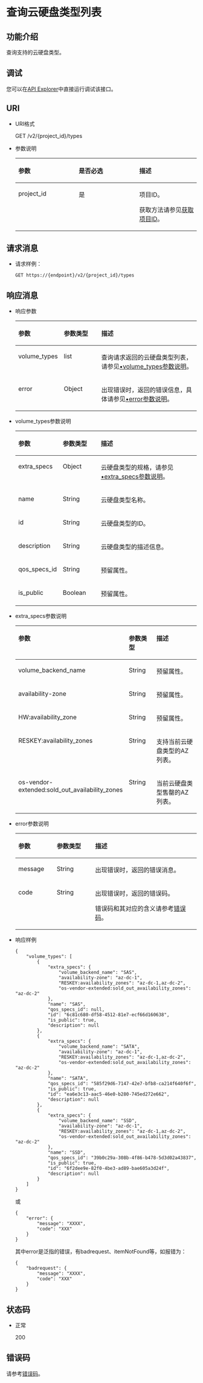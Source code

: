 # 查询云硬盘类型列表<a name="evs_04_2071"></a>

## 功能介绍<a name="section18389930"></a>

查询支持的云硬盘类型。

## 调试<a name="section153611143102711"></a>

您可以在[API Explorer](https://apiexplorer.developer.huaweicloud.com/apiexplorer/doc?product=EVS&api=CinderListVolumeTypes)中直接运行调试该接口。

## URI<a name="section31291646"></a>

-   URI格式

    GET /v2/\{project\_id\}/types

-   参数说明

    <a name="table57434139"></a>
    <table><thead align="left"><tr id="row461342"><th class="cellrowborder" valign="top" width="33.33333333333333%" id="mcps1.1.4.1.1"><p id="p37368736"><a name="p37368736"></a><a name="p37368736"></a>参数</p>
    </th>
    <th class="cellrowborder" valign="top" width="33.33333333333333%" id="mcps1.1.4.1.2"><p id="p6968762"><a name="p6968762"></a><a name="p6968762"></a>是否必选</p>
    </th>
    <th class="cellrowborder" valign="top" width="33.33333333333333%" id="mcps1.1.4.1.3"><p id="p27598869"><a name="p27598869"></a><a name="p27598869"></a>描述</p>
    </th>
    </tr>
    </thead>
    <tbody><tr id="row20915929"><td class="cellrowborder" valign="top" width="33.33333333333333%" headers="mcps1.1.4.1.1 "><p id="p16468652"><a name="p16468652"></a><a name="p16468652"></a>project_id</p>
    </td>
    <td class="cellrowborder" valign="top" width="33.33333333333333%" headers="mcps1.1.4.1.2 "><p id="p58892473"><a name="p58892473"></a><a name="p58892473"></a>是</p>
    </td>
    <td class="cellrowborder" valign="top" width="33.33333333333333%" headers="mcps1.1.4.1.3 "><p id="p5560998"><a name="p5560998"></a><a name="p5560998"></a>项目ID。</p>
    <p id="p55811451337"><a name="p55811451337"></a><a name="p55811451337"></a>获取方法请参见<a href="获取项目ID.md">获取项目ID</a>。</p>
    </td>
    </tr>
    </tbody>
    </table>


## 请求消息<a name="section13189358"></a>

-   请求样例：

    ```
    GET https://{endpoint}/v2/{project_id}/types
    ```


## 响应消息<a name="section51595365"></a>

-   响应参数

    <a name="table157189144113"></a>
    <table><thead align="left"><tr id="row37118915416"><th class="cellrowborder" valign="top" width="21.43%" id="mcps1.1.4.1.1"><p id="p671295419"><a name="p671295419"></a><a name="p671295419"></a>参数</p>
    </th>
    <th class="cellrowborder" valign="top" width="21.43%" id="mcps1.1.4.1.2"><p id="p47159114117"><a name="p47159114117"></a><a name="p47159114117"></a>参数类型</p>
    </th>
    <th class="cellrowborder" valign="top" width="57.14%" id="mcps1.1.4.1.3"><p id="p1671199174116"><a name="p1671199174116"></a><a name="p1671199174116"></a>描述</p>
    </th>
    </tr>
    </thead>
    <tbody><tr id="row177120964114"><td class="cellrowborder" valign="top" width="21.43%" headers="mcps1.1.4.1.1 "><p id="p14711298413"><a name="p14711298413"></a><a name="p14711298413"></a>volume_types</p>
    </td>
    <td class="cellrowborder" valign="top" width="21.43%" headers="mcps1.1.4.1.2 "><p id="p971892416"><a name="p971892416"></a><a name="p971892416"></a>list</p>
    </td>
    <td class="cellrowborder" valign="top" width="57.14%" headers="mcps1.1.4.1.3 "><p id="p157117910419"><a name="p157117910419"></a><a name="p157117910419"></a>查询请求返回的云硬盘类型列表，请参见<a href="#li61994451201537">•volume_types参数说明</a>。</p>
    </td>
    </tr>
    <tr id="row971797416"><td class="cellrowborder" valign="top" width="21.43%" headers="mcps1.1.4.1.1 "><p id="p129522216412"><a name="p129522216412"></a><a name="p129522216412"></a>error</p>
    </td>
    <td class="cellrowborder" valign="top" width="21.43%" headers="mcps1.1.4.1.2 "><p id="evs_04_2010_p1595262111415"><a name="evs_04_2010_p1595262111415"></a><a name="evs_04_2010_p1595262111415"></a>Object</p>
    </td>
    <td class="cellrowborder" valign="top" width="57.14%" headers="mcps1.1.4.1.3 "><p id="p109527215417"><a name="p109527215417"></a><a name="p109527215417"></a>出现错误时，返回的错误信息，具体请参见<a href="#li0419202382514">•error参数说明</a>。</p>
    </td>
    </tr>
    </tbody>
    </table>

-   <a name="li61994451201537"></a>volume\_types参数说明

    <a name="table5015685217931"></a>
    <table><thead align="left"><tr id="row3525603317931"><th class="cellrowborder" valign="top" width="21.45%" id="mcps1.1.4.1.1"><p id="p3716642517931"><a name="p3716642517931"></a><a name="p3716642517931"></a>参数</p>
    </th>
    <th class="cellrowborder" valign="top" width="21.41%" id="mcps1.1.4.1.2"><p id="p459600531514"><a name="p459600531514"></a><a name="p459600531514"></a>参数类型</p>
    </th>
    <th class="cellrowborder" valign="top" width="57.14%" id="mcps1.1.4.1.3"><p id="p4241583117931"><a name="p4241583117931"></a><a name="p4241583117931"></a>描述</p>
    </th>
    </tr>
    </thead>
    <tbody><tr id="row1313028517931"><td class="cellrowborder" valign="top" width="21.45%" headers="mcps1.1.4.1.1 "><p id="p5692013517931"><a name="p5692013517931"></a><a name="p5692013517931"></a>extra_specs</p>
    </td>
    <td class="cellrowborder" valign="top" width="21.41%" headers="mcps1.1.4.1.2 "><p id="p317768361514"><a name="p317768361514"></a><a name="p317768361514"></a>Object</p>
    </td>
    <td class="cellrowborder" valign="top" width="57.14%" headers="mcps1.1.4.1.3 "><p id="p5928829717931"><a name="p5928829717931"></a><a name="p5928829717931"></a>云硬盘类型的规格，请参见<a href="#li963595619529">•extra_specs参数说明</a>。</p>
    </td>
    </tr>
    <tr id="row6655870217931"><td class="cellrowborder" valign="top" width="21.45%" headers="mcps1.1.4.1.1 "><p id="p2254579917931"><a name="p2254579917931"></a><a name="p2254579917931"></a>name</p>
    </td>
    <td class="cellrowborder" valign="top" width="21.41%" headers="mcps1.1.4.1.2 "><p id="p378706671514"><a name="p378706671514"></a><a name="p378706671514"></a>String</p>
    </td>
    <td class="cellrowborder" valign="top" width="57.14%" headers="mcps1.1.4.1.3 "><p id="p1505171317931"><a name="p1505171317931"></a><a name="p1505171317931"></a>云硬盘类型名称。</p>
    </td>
    </tr>
    <tr id="row124769217931"><td class="cellrowborder" valign="top" width="21.45%" headers="mcps1.1.4.1.1 "><p id="p3395425317931"><a name="p3395425317931"></a><a name="p3395425317931"></a>id</p>
    </td>
    <td class="cellrowborder" valign="top" width="21.41%" headers="mcps1.1.4.1.2 "><p id="p476251801514"><a name="p476251801514"></a><a name="p476251801514"></a>String</p>
    </td>
    <td class="cellrowborder" valign="top" width="57.14%" headers="mcps1.1.4.1.3 "><p id="p3954068517931"><a name="p3954068517931"></a><a name="p3954068517931"></a>云硬盘类型的ID。</p>
    </td>
    </tr>
    <tr id="row17240824161631"><td class="cellrowborder" valign="top" width="21.45%" headers="mcps1.1.4.1.1 "><p id="p54329535161631"><a name="p54329535161631"></a><a name="p54329535161631"></a>description</p>
    </td>
    <td class="cellrowborder" valign="top" width="21.41%" headers="mcps1.1.4.1.2 "><p id="p38616177161631"><a name="p38616177161631"></a><a name="p38616177161631"></a>String</p>
    </td>
    <td class="cellrowborder" valign="top" width="57.14%" headers="mcps1.1.4.1.3 "><p id="p24780220161631"><a name="p24780220161631"></a><a name="p24780220161631"></a>云硬盘类型的描述信息。</p>
    </td>
    </tr>
    <tr id="row1027115162029"><td class="cellrowborder" valign="top" width="21.45%" headers="mcps1.1.4.1.1 "><p id="p16087523162029"><a name="p16087523162029"></a><a name="p16087523162029"></a>qos_specs_id</p>
    </td>
    <td class="cellrowborder" valign="top" width="21.41%" headers="mcps1.1.4.1.2 "><p id="p28020971162029"><a name="p28020971162029"></a><a name="p28020971162029"></a>String</p>
    </td>
    <td class="cellrowborder" valign="top" width="57.14%" headers="mcps1.1.4.1.3 "><p id="p34413580162029"><a name="p34413580162029"></a><a name="p34413580162029"></a><span id="text3111131184916"><a name="text3111131184916"></a><a name="text3111131184916"></a>预留属性。</span></p>
    </td>
    </tr>
    <tr id="row12948331162139"><td class="cellrowborder" valign="top" width="21.45%" headers="mcps1.1.4.1.1 "><p id="p42181927162139"><a name="p42181927162139"></a><a name="p42181927162139"></a>is_public</p>
    </td>
    <td class="cellrowborder" valign="top" width="21.41%" headers="mcps1.1.4.1.2 "><p id="p61292894162139"><a name="p61292894162139"></a><a name="p61292894162139"></a>Boolean</p>
    </td>
    <td class="cellrowborder" valign="top" width="57.14%" headers="mcps1.1.4.1.3 "><p id="p26369379162139"><a name="p26369379162139"></a><a name="p26369379162139"></a><span id="text10706161911492"><a name="text10706161911492"></a><a name="text10706161911492"></a>预留属性。</span></p>
    </td>
    </tr>
    </tbody>
    </table>

-   <a name="li963595619529"></a>extra\_specs参数说明

    <a name="table1763545695210"></a>
    <table><thead align="left"><tr id="row16361656165213"><th class="cellrowborder" valign="top" width="21.45%" id="mcps1.1.4.1.1"><p id="p1763619566527"><a name="p1763619566527"></a><a name="p1763619566527"></a>参数</p>
    </th>
    <th class="cellrowborder" valign="top" width="21.41%" id="mcps1.1.4.1.2"><p id="p18636105619529"><a name="p18636105619529"></a><a name="p18636105619529"></a>参数类型</p>
    </th>
    <th class="cellrowborder" valign="top" width="57.14%" id="mcps1.1.4.1.3"><p id="p186361556155214"><a name="p186361556155214"></a><a name="p186361556155214"></a>描述</p>
    </th>
    </tr>
    </thead>
    <tbody><tr id="row56365565526"><td class="cellrowborder" valign="top" width="21.45%" headers="mcps1.1.4.1.1 "><p id="p063625610529"><a name="p063625610529"></a><a name="p063625610529"></a>volume_backend_name</p>
    </td>
    <td class="cellrowborder" valign="top" width="21.41%" headers="mcps1.1.4.1.2 "><p id="p3636165635219"><a name="p3636165635219"></a><a name="p3636165635219"></a>String</p>
    </td>
    <td class="cellrowborder" valign="top" width="57.14%" headers="mcps1.1.4.1.3 "><p id="p17636185614527"><a name="p17636185614527"></a><a name="p17636185614527"></a><span id="text205233101097"><a name="text205233101097"></a><a name="text205233101097"></a>预留属性。</span></p>
    </td>
    </tr>
    <tr id="row156362568523"><td class="cellrowborder" valign="top" width="21.45%" headers="mcps1.1.4.1.1 "><p id="p863675695214"><a name="p863675695214"></a><a name="p863675695214"></a>availability-zone</p>
    </td>
    <td class="cellrowborder" valign="top" width="21.41%" headers="mcps1.1.4.1.2 "><p id="p8636175665214"><a name="p8636175665214"></a><a name="p8636175665214"></a>String</p>
    </td>
    <td class="cellrowborder" valign="top" width="57.14%" headers="mcps1.1.4.1.3 "><p id="p18636356185213"><a name="p18636356185213"></a><a name="p18636356185213"></a><span id="text533914121390"><a name="text533914121390"></a><a name="text533914121390"></a>预留属性。</span></p>
    </td>
    </tr>
    <tr id="row17844276596"><td class="cellrowborder" valign="top" width="21.45%" headers="mcps1.1.4.1.1 "><p id="p178418274593"><a name="p178418274593"></a><a name="p178418274593"></a>HW:availability_zone</p>
    </td>
    <td class="cellrowborder" valign="top" width="21.41%" headers="mcps1.1.4.1.2 "><p id="p168416276599"><a name="p168416276599"></a><a name="p168416276599"></a>String</p>
    </td>
    <td class="cellrowborder" valign="top" width="57.14%" headers="mcps1.1.4.1.3 "><p id="p1540410211408"><a name="p1540410211408"></a><a name="p1540410211408"></a><span id="evs_04_2071_text533914121390"><a name="evs_04_2071_text533914121390"></a><a name="evs_04_2071_text533914121390"></a>预留属性。</span></p>
    </td>
    </tr>
    <tr id="row3637135611527"><td class="cellrowborder" valign="top" width="21.45%" headers="mcps1.1.4.1.1 "><p id="p163710561529"><a name="p163710561529"></a><a name="p163710561529"></a>RESKEY:availability_zones</p>
    </td>
    <td class="cellrowborder" valign="top" width="21.41%" headers="mcps1.1.4.1.2 "><p id="p166374562525"><a name="p166374562525"></a><a name="p166374562525"></a>String</p>
    </td>
    <td class="cellrowborder" valign="top" width="57.14%" headers="mcps1.1.4.1.3 "><p id="p3637756205214"><a name="p3637756205214"></a><a name="p3637756205214"></a>支持当前云硬盘类型的AZ列表。</p>
    </td>
    </tr>
    <tr id="row16371656175219"><td class="cellrowborder" valign="top" width="21.45%" headers="mcps1.1.4.1.1 "><p id="p1363716565526"><a name="p1363716565526"></a><a name="p1363716565526"></a>os-vendor-extended:sold_out_availability_zones</p>
    </td>
    <td class="cellrowborder" valign="top" width="21.41%" headers="mcps1.1.4.1.2 "><p id="p0637456155216"><a name="p0637456155216"></a><a name="p0637456155216"></a>String</p>
    </td>
    <td class="cellrowborder" valign="top" width="57.14%" headers="mcps1.1.4.1.3 "><p id="p1063725695214"><a name="p1063725695214"></a><a name="p1063725695214"></a>当前云硬盘类型售罄的AZ列表。</p>
    </td>
    </tr>
    </tbody>
    </table>

-   <a name="li0419202382514"></a>error参数说明

    <a name="evs_04_2013_table15441099103019"></a>
    <table><thead align="left"><tr id="evs_04_2013_row54094047103019"><th class="cellrowborder" valign="top" width="21.17788221177882%" id="mcps1.1.4.1.1"><p id="evs_04_2013_p19541716103019"><a name="evs_04_2013_p19541716103019"></a><a name="evs_04_2013_p19541716103019"></a>参数</p>
    </th>
    <th class="cellrowborder" valign="top" width="21.17788221177882%" id="mcps1.1.4.1.2"><p id="evs_04_2013_p39375186103019"><a name="evs_04_2013_p39375186103019"></a><a name="evs_04_2013_p39375186103019"></a>参数类型</p>
    </th>
    <th class="cellrowborder" valign="top" width="57.64423557644236%" id="mcps1.1.4.1.3"><p id="evs_04_2013_p38578950103019"><a name="evs_04_2013_p38578950103019"></a><a name="evs_04_2013_p38578950103019"></a>描述</p>
    </th>
    </tr>
    </thead>
    <tbody><tr id="evs_04_2013_row59401790103019"><td class="cellrowborder" valign="top" width="21.17788221177882%" headers="mcps1.1.4.1.1 "><p id="evs_04_2013_p46815658103019"><a name="evs_04_2013_p46815658103019"></a><a name="evs_04_2013_p46815658103019"></a>message</p>
    </td>
    <td class="cellrowborder" valign="top" width="21.17788221177882%" headers="mcps1.1.4.1.2 "><p id="evs_04_2013_p33971979103019"><a name="evs_04_2013_p33971979103019"></a><a name="evs_04_2013_p33971979103019"></a>String</p>
    </td>
    <td class="cellrowborder" valign="top" width="57.64423557644236%" headers="mcps1.1.4.1.3 "><p id="evs_04_2013_p21623243103019"><a name="evs_04_2013_p21623243103019"></a><a name="evs_04_2013_p21623243103019"></a>出现错误时，返回的错误消息。</p>
    </td>
    </tr>
    <tr id="evs_04_2013_row60391466103019"><td class="cellrowborder" valign="top" width="21.17788221177882%" headers="mcps1.1.4.1.1 "><p id="evs_04_2013_p59870541103019"><a name="evs_04_2013_p59870541103019"></a><a name="evs_04_2013_p59870541103019"></a>code</p>
    </td>
    <td class="cellrowborder" valign="top" width="21.17788221177882%" headers="mcps1.1.4.1.2 "><p id="evs_04_2013_p17675690103019"><a name="evs_04_2013_p17675690103019"></a><a name="evs_04_2013_p17675690103019"></a>String</p>
    </td>
    <td class="cellrowborder" valign="top" width="57.64423557644236%" headers="mcps1.1.4.1.3 "><p id="evs_04_2013_p6087468103019"><a name="evs_04_2013_p6087468103019"></a><a name="evs_04_2013_p6087468103019"></a>出现错误时，返回的错误码。</p>
    <p id="evs_04_2013_p54787218103019"><a name="evs_04_2013_p54787218103019"></a><a name="evs_04_2013_p54787218103019"></a>错误码和其对应的含义请参考<a href="错误码.md">错误码</a>。</p>
    </td>
    </tr>
    </tbody>
    </table>

-   响应样例

    ```
    { 
        "volume_types": [ 
            { 
                "extra_specs": { 
                    "volume_backend_name": "SAS",  
                    "availability-zone": "az-dc-1",  
                    "RESKEY:availability_zones": "az-dc-1,az-dc-2",  
                    "os-vendor-extended:sold_out_availability_zones": "az-dc-2" 
                },  
                "name": "SAS",  
                "qos_specs_id": null,  
                "id": "6c81c680-df58-4512-81e7-ecf66d160638",  
                "is_public": true,  
                "description": null 
            },  
            { 
                "extra_specs": { 
                    "volume_backend_name": "SATA",  
                    "availability-zone": "az-dc-1",  
                    "RESKEY:availability_zones": "az-dc-1,az-dc-2",  
                    "os-vendor-extended:sold_out_availability_zones": "az-dc-2"  
                },  
                "name": "SATA",  
                "qos_specs_id": "585f29d6-7147-42e7-bfb8-ca214f640f6f",  
                "is_public": true,  
                "id": "ea6e3c13-aac5-46e0-b280-745ed272e662",  
                "description": null 
            },  
            { 
                "extra_specs": { 
                    "volume_backend_name": "SSD",  
                    "availability-zone": "az-dc-1",  
                    "RESKEY:availability_zones": "az-dc-1,az-dc-2",  
                    "os-vendor-extended:sold_out_availability_zones": "az-dc-2"
                },  
                "name": "SSD",  
                "qos_specs_id": "39b0c29a-308b-4f86-b478-5d3d02a43837",  
                "is_public": true,  
                "id": "6f2dee9e-82f0-4be3-ad89-bae605a3d24f",  
                "description": null 
            } 
        ] 
    }
    ```

    或

    ```
    {
        "error": {
            "message": "XXXX", 
            "code": "XXX"
        }
    }
    ```

    其中error是泛指的错误，有badrequest、itemNotFound等，如报错为：

    ```
    {
        "badrequest": {
            "message": "XXXX", 
            "code": "XXX"
        }
    }
    ```


## 状态码<a name="section61705107"></a>

-   正常

    200


## 错误码<a name="section431317151242"></a>

请参考[错误码](错误码.md)。

